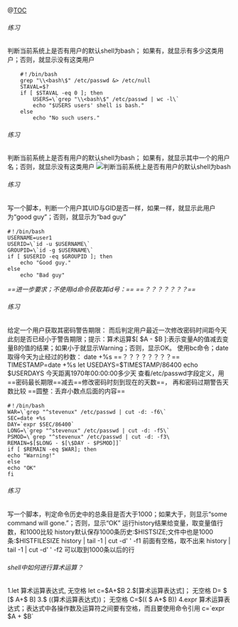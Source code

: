 ﻿@[TOC](2019.03.13_10:00-11:30_mage_Linux_log)
###### 练习
判断当前系统上是否有用户的默认shell为bash；
	如果有，就显示有多少这类用户；否则，就显示没有这类用户
```shell
	#！/bin/bash
	grep "\\<bash\$" /etc/passwd &> /etc/null
	STAVAL=$?
	if [ $STAVAL -eq 0 ]; then
		USERS=\`grep "\\<bash\$" /etc/passwd | wc -l\`
		echo "$USERS users' shell is bash."
	else
		echo "No such users."
```	
###### 练习
判断当前系统上是否有用户的默认shell为bash；
	如果有，就显示其中一个的用户名；否则，就显示没有这类用户
![判断当前系统上是否有用户的默认shell为bash](https://img-blog.csdnimg.cn/20190314222847994.png?x-oss-process=image/watermark,type_ZmFuZ3poZW5naGVpdGk,shadow_10,text_aHR0cHM6Ly9ibG9nLmNzZG4ubmV0L1lvdU9vcHM=,size_16,color_FFFFFF,t_70)
###### 练习
写一个脚本，判断一个用户其UID与GID是否一样，如果一样，就显示此用户为“good guy”；否则，就显示为“bad guy”
```shell
#！/bin/bash
USERNAME=user1
USERID=\`id -u $USERNAME\`
GROUPID=\`id -g $USERNAME\`
if [ $USERID -eq $GROUPID ]; then
	echo "Good guy."
else
	echo "Bad guy"
```
*==进一步要求；不使用id命令获取其id号：==*
*==？？？？？？？==*

###### 练习

给定一个用户获取其密码警告期限：
而后判定用户最近一次修改密码时间距今天此刻是否已经小于警告期限；提示：算术运算$[ $A - $B ]:表示变量A的值减去变量B的值的结果；如果小于就显示Warning；否则，显示OK。
使用bc命令；date取得今天为止经过的秒数：
date +%s 
==？？？？？？？？==
TIMESTAMP=date +%s 
let USEDAYS=\$TIMESTAMP/86400
echo $USERDAYS   今天距离1970年00:00:00多少天
查看/etc/passwd字段定义，用==密码最长期限==减去==修改密码时刻到现在的天数==，
再和密码过期警告天数比较
==圆整：丢弃小数点后面的内容==
```shell
#！/bin/bash
WAR=\`grep "^stevenux" /etc/passwd | cut -d: -f6\`
SEC=date +%s
DAY=`expr $SEC/86400`
LONG=\`grep "^stevenux" /etc/passwd | cut -d: -f5\`
PSMOD=\`grep "^stevenux" /etc/passwd | cut -d: -f3\
REMAIN=$[$LONG - $[\$DAY - $PSMOD]]`
if [ $REMAIN -eq $WAR]; then
echo "Warning!"
else
echo "OK"
fi
```

###### 练习
写一个脚本，判定命令历史中的总条目是否大于1000；如果大于，则显示“some command will gone.”；否则，显示“OK”
运行history结果给变量，取变量值行数，和1000比较
history默认保存1000条历史:$HISTSIZE;文件中也是1000条:\$HISTFILESIZE
history | tail -1 | cut -d' ' -f1
前面有空格，取不出来
history | tail -1 | cut -d' ' -f2
可以取到1000条以后的行
###### shell中如何进行算术运算？
1.let 算术运算表达式,	无空格
	let c=\$A+\$B
2.$\[算术运算表达式]；	无空格
   D= $ [$ A+$ B]
 3.$ ((算术运算表达式))；	无空格
   C=$(( $ A+$ B))
4.expr 算术运算表达式；表达式中各操作数及运算符之间要有空格，而且要使用命令引用
c=\`expr  $A  +  $B\`

